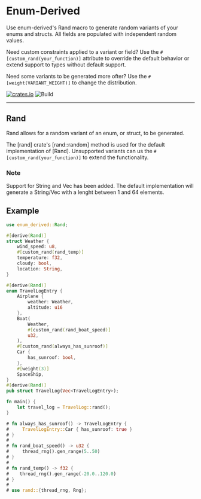 # Enum-Derived

Use enum-derived's Rand macro to generate random variants of your enums and structs. All fields are populated with independent random values.

Need custom constraints applied to a variant or field? Use the `#[custom_rand(your_function)]` attribute to override the default behavior or extend support to types without default support.

Need some variants to be generated more ofter? Use the `#[weight(VARIANT_WEIGHT)]` to change the distribution.

[![crates.io](https://img.shields.io/crates/v/enum-derived.svg)](https://crates.io/crates/enum-derived)
![Build](https://github.com/green-spaces/enum-derived/actions/workflows/build.yml/badge.svg?branch=main)

---

## Rand

Rand allows for a random variant of an enum, or struct, to be generated.

The [rand] crate's [rand::random] method is used for the default implementation of [Rand]. Unsupported variants can us the `#[custom_rand(your_function)]` to extend the functionality.

### Note

Support for String and Vec<T> has been added. The default implementation will generate a String/Vec with a lenght between 1 and 64 elements.

## Example

```rust
use enum_derived::Rand;

#[derive(Rand)]
struct Weather {
    wind_speed: u8,
    #[custom_rand(rand_temp)]
    temperature: f32,
    cloudy: bool,
    location: String,
}

#[derive(Rand)]
enum TravelLogEntry {
    Airplane {
        weather: Weather,
        altitude: u16
    },
    Boat(
        Weather,
        #[custom_rand(rand_boat_speed)]
        u32,
    ),
    #[custom_rand(always_has_sunroof)]
    Car {
        has_sunroof: bool,
    },
    #[weight(3)]
    SpaceShip,
}
#[derive(Rand)]
pub struct TravelLog(Vec<TravelLogEntry>);

fn main() {
    let travel_log = TravelLog::rand();
}

# fn always_has_sunroof() -> TravelLogEntry {
#     TravelLogEntry::Car { has_sunroof: true }
# }
#
# fn rand_boat_speed() -> u32 {
#     thread_rng().gen_range(5..50)
# }
# 
# fn rand_temp() -> f32 {
#    thread_rng().gen_range(-20.0..120.0)
# }
# 
# use rand::{thread_rng, Rng};
 ```
